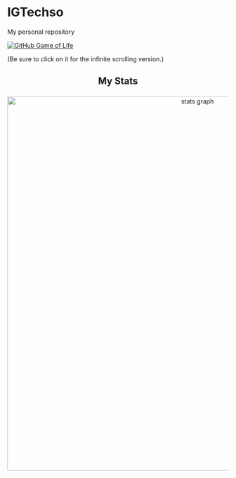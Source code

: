 # IGTechso
My personal repository

[![GitHub Game of Life](https://github4life.herokuapp.com/ethomson.gif?z=6)](https://github4life.herokuapp.com/ethomson)


(Be sure to click on it for the infinite scrolling version.)


<h2 align="center">My Stats</h2>

###

<div align="center">
  <img src="http://github-profile-summary-cards.vercel.app/api/cards/profile-details?username=IGTUpdate&theme=bear" width=850  alt="stats graph"/>

</div>
